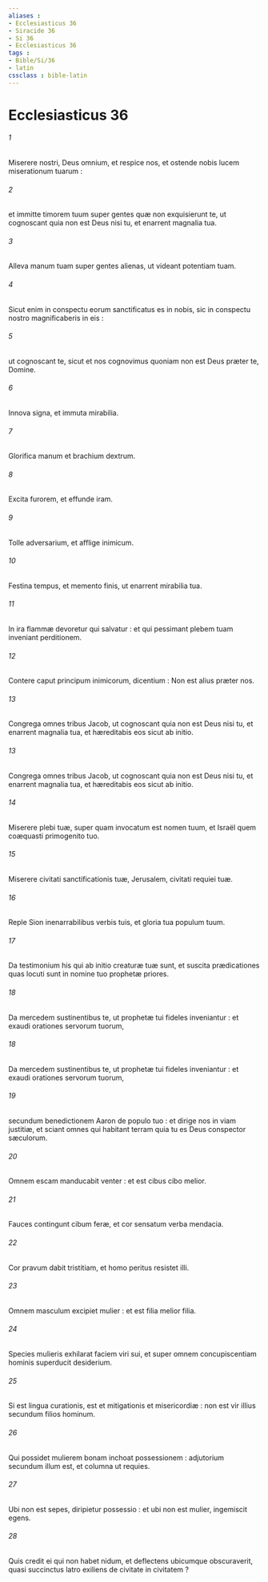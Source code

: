```yaml
---
aliases : 
- Ecclesiasticus 36
- Siracide 36
- Si 36
- Ecclesiasticus 36
tags : 
- Bible/Si/36
- latin
cssclass : bible-latin
---
```


# Ecclesiasticus 36

###### 1
Miserere nostri, Deus omnium, et respice nos, et ostende nobis lucem miserationum tuarum :
###### 2
et immitte timorem tuum super gentes quæ non exquisierunt te, ut cognoscant quia non est Deus nisi tu, et enarrent magnalia tua.
###### 3
Alleva manum tuam super gentes alienas, ut videant potentiam tuam.
###### 4
Sicut enim in conspectu eorum sanctificatus es in nobis, sic in conspectu nostro magnificaberis in eis :
###### 5
ut cognoscant te, sicut et nos cognovimus quoniam non est Deus præter te, Domine.
###### 6
Innova signa, et immuta mirabilia.
###### 7
Glorifica manum et brachium dextrum.
###### 8
Excita furorem, et effunde iram.
###### 9
Tolle adversarium, et afflige inimicum.
###### 10
Festina tempus, et memento finis, ut enarrent mirabilia tua.
###### 11
In ira flammæ devoretur qui salvatur : et qui pessimant plebem tuam inveniant perditionem.
###### 12
Contere caput principum inimicorum, dicentium : Non est alius præter nos.
###### 13
Congrega omnes tribus Jacob, ut cognoscant quia non est Deus nisi tu, et enarrent magnalia tua, et hæreditabis eos sicut ab initio.
###### 13
Congrega omnes tribus Jacob, ut cognoscant quia non est Deus nisi tu, et enarrent magnalia tua, et hæreditabis eos sicut ab initio.
###### 14
Miserere plebi tuæ, super quam invocatum est nomen tuum, et Israël quem coæquasti primogenito tuo.
###### 15
Miserere civitati sanctificationis tuæ, Jerusalem, civitati requiei tuæ.
###### 16
Reple Sion inenarrabilibus verbis tuis, et gloria tua populum tuum.
###### 17
Da testimonium his qui ab initio creaturæ tuæ sunt, et suscita prædicationes quas locuti sunt in nomine tuo prophetæ priores.
###### 18
Da mercedem sustinentibus te, ut prophetæ tui fideles inveniantur : et exaudi orationes servorum tuorum,
###### 18
Da mercedem sustinentibus te, ut prophetæ tui fideles inveniantur : et exaudi orationes servorum tuorum,
###### 19
secundum benedictionem Aaron de populo tuo : et dirige nos in viam justitiæ, et sciant omnes qui habitant terram quia tu es Deus conspector sæculorum.
###### 20
Omnem escam manducabit venter : et est cibus cibo melior.
###### 21
Fauces contingunt cibum feræ, et cor sensatum verba mendacia.
###### 22
Cor pravum dabit tristitiam, et homo peritus resistet illi.
###### 23
Omnem masculum excipiet mulier : et est filia melior filia.
###### 24
Species mulieris exhilarat faciem viri sui, et super omnem concupiscentiam hominis superducit desiderium.
###### 25
Si est lingua curationis, est et mitigationis et misericordiæ : non est vir illius secundum filios hominum.
###### 26
Qui possidet mulierem bonam inchoat possessionem : adjutorium secundum illum est, et columna ut requies.
###### 27
Ubi non est sepes, diripietur possessio : et ubi non est mulier, ingemiscit egens.
###### 28
Quis credit ei qui non habet nidum, et deflectens ubicumque obscuraverit, quasi succinctus latro exiliens de civitate in civitatem ?
